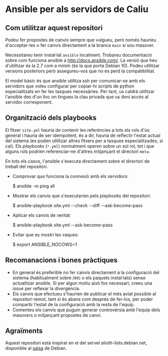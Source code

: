 # Ansible per als servidors de Caliu

## Com utilitzar aquest repositori

Podeu fer propostes de canvis sempre que vulgueu, però només hauríeu
d'acceptar-les o fer canvis directament a la branca `main` si sou
masover.

Necessitareu tenir instal·lat `ansible` localment. Trobareu documentació
sobre com funciona ansible a <http://docs.ansible.com/>. La versió que
heu d'utilitzar és la 2.7 com a mínim (és la que porta Debian 10). Podeu
utilitzar versions posteriors però assegureu-vos que no es perd la
compatibilitat.

El model bàsic és que ansible utilitza ssh per comunicar-se amb els
servidors que voleu configurar per copiar-hi scripts de python
especialitzats en fer les tasques necessàries. Per tant, us caldrà
utilitzar l'ansible des d'un lloc on tingueu la clau privada que us
doni accés al servidor corresponent.

## Organització dels playbooks

El fitxer `site.yml` hauria de contenir les referències a tots els rols
d'ús general i hauria de ser idempotent, és a dir, hauria de reflectir
l'estat actual del sistema (es poden utilitzar altres fitxers per a
tasques especialitzades, si cal). Els _playbooks_ (`*.yml`) normalment
operen sobre un sol rol, tot i que alguns rols podrien referenciar-ne
d'altres mitjançant el directori `meta`.

En tots els casos, l'ansible s'executa directament sobre el directori
de treball del repositori.

*   Comprovar que funciona la connexió amb els servidors:

    $ ansible -m ping all

*   Mostrar els canvis que s'executarien pels playbooks del repositori:

    $ ansible-playbook site.yml --check --diff --ask-become-pass

*   Aplicar els canvis de veritat:

    $ ansible-playbook site.yml --ask-become-pass

*   Evitar que es mostri les vaques:

    $ export ANSIBLE_NOCOWS=1

## Recomanacions i bones pràctiques

* En general és preferible no fer canvis directament a la configuració
  del sistema (habitualment sobre /etc o els paquets instal·lats) sense
  actualitzar ansible. Si per algun motiu això fos necessari, creeu una
  _issue_ per reflexar la divergència.
* Els canvis que efectueu s'haurien de publicar el més aviat possible al
  repositori remot, tant si és abans com després de fer-los, per poder
  compartir l'estat de la configuració amb la resta de l'equip.
* Comenteu els canvis que puguin generar controvèrsia amb l'equip dels
  masovers o mitjançant propostes de canvi.

## Agraïments

Aquest repositori està inspirat en el del servei alioth-lists.debian.net,
disponible al [salsa](https://salsa.debian.org/alioth-lists-team/ansible)
de Debian.

